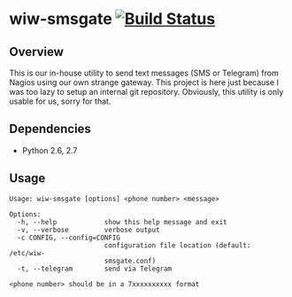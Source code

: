 # wiw-smsgate [![Build Status](https://travis-ci.org/thesharp/wiw-smsgate.png?branch=master)](https://travis-ci.org/thesharp/wiw-smsgate)

## Overview

This is our in-house utility to send text messages (SMS or Telegram) from Nagios using our own strange gateway. This project is here just because I was too lazy to setup an internal git repository. Obviously, this utility is only usable for us, sorry for that.

## Dependencies

- Python 2.6, 2.7

## Usage

    Usage: wiw-smsgate [options] <phone number> <message>

    Options:
      -h, --help            show this help message and exit
      -v, --verbose         verbose output
      -c CONFIG, --config=CONFIG
                            configuration file location (default: /etc/wiw-
                            smsgate.conf)
      -t, --telegram        send via Telegram

    <phone number> should be in a 7xxxxxxxxxx format
